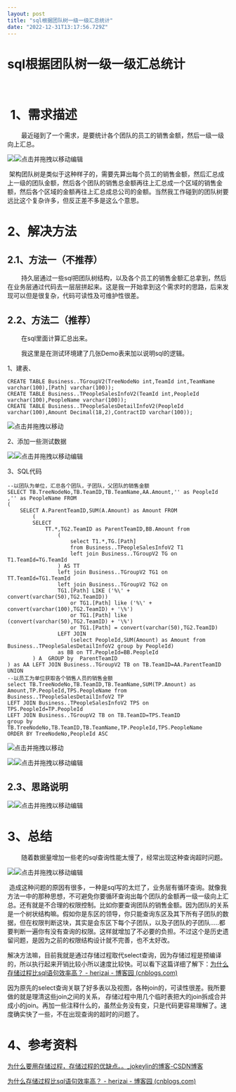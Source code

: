 ```yaml
---
layout: post
title: "sql根据团队树一级一级汇总统计"
date: "2022-12-31T13:17:56.729Z"
---
```

sql根据团队树一级一级汇总统计
================

​

 1、需求描述
=======

        最近碰到了一个需求，是要统计各个团队的员工的销售金额，然后一级一级向上汇总。

![](https://img-blog.csdnimg.cn/98bd931a4b124753aa9fe8291a2aaadc.png)![](https://img2023.cnblogs.com/blog/2611086/202212/2611086-20221231123452908-1504086560.gif "点击并拖拽以移动")​编辑

 架构团队树是类似于这种样子的，需要先算出每个员工的销售金额，然后汇总成上一级的团队金额，然后各个团队的销售总金额再往上汇总成一个区域的销售金额，然后各个区域的金额再往上汇总成总公司的金额。当然我工作碰到的团队树要远比这个复杂许多，但反正差不多是这么个意思。

2、解决方法
======

2.1、方法一（不推荐）
------------

        持久层通过一些sql把团队树结构，以及各个员工的销售金额汇总拿到，然后在业务层通过代码去一层层拼起来。这是我一开始拿到这个需求时的思路，后来发现可以但是很复杂，代码可读性及可维护性很差。

2.2、方法二（推荐）
-----------

        在sql里面计算汇总出来。

        我这里是在测试环境建了几张Demo表来加以说明sql的逻辑。

1、建表、

    CREATE TABLE Business..TGroupV2(TreeNodeNo int,TeamId int,TeamName varchar(100),[Path] varchar(100));
    CREATE TABLE Business..TPeopleSalesInfoV2(TeamId int,PeopleId varchar(100),PeopleName varchar(100));
    CREATE TABLE Business..TPeopleSalesDetailInfoV2(PeopleId varchar(100),Amount Decimal(18,2),ContractID varchar(100));

![](https://img2023.cnblogs.com/blog/2611086/202212/2611086-20221231123452908-1504086560.gif "点击并拖拽以移动")

2、添加一些测试数据

![](https://img-blog.csdnimg.cn/76aa729c13544defb4bc5426ddcbf45d.png)![](https://img2023.cnblogs.com/blog/2611086/202212/2611086-20221231123452908-1504086560.gif "点击并拖拽以移动")​编辑

3、SQL代码

    --以团队为单位，汇总各个团队，子团队，父团队的销售金额
    SELECT TB.TreeNodeNo,TB.TeamID,TB.TeamName,AA.Amount,'' as PeopleId ,'' as PeopleName FROM 
    (
    	SELECT A.ParentTeamID,SUM(A.Amount) as Amount FROM
    		(
    		SELECT  
    			TT.*,TG2.TeamID as ParentTeamID,BB.Amount from
    				(
    					select T1.*,TG.[Path]
    					from Business..TPeopleSalesInfoV2 T1 
    					left join Business..TGroupV2 TG on T1.TeamId=TG.TeamId
    				) AS TT
    				left join Business..TGroupV2 TG1 on TT.TeamId=TG1.TeamId
    				left join Business..TGroupV2 TG2 on 
    				TG1.[Path] LIKE ('%\' + convert(varchar(50),TG2.TeamID)) 
    				 	or TG1.[Path] like ('%\' + convert(varchar(100),TG2.TeamID) + '\%') 
    				    or TG1.[Path] like (convert(varchar(50),TG2.TeamID) + '\%') 
    				    or TG1.[Path] = convert(varchar(50),TG2.TeamID) 
    				LEFT JOIN 
    					(select PeopleId,SUM(Amount) as Amount from Business..TPeopleSalesDetailInfoV2 group by PeopleId)
    				as BB on TT.PeopleId=BB.PeopleId
    		) A	 GROUP by  ParentTeamID
    ) as AA LEFT JOIN Business..TGroupV2 TB on TB.TeamID=AA.ParentTeamID
    UNION 
    --以员工为单位获取各个销售人员的销售金额
    select TB.TreeNodeNo,TB.TeamID,TB.TeamName,SUM(TP.Amount) as Amount,TP.PeopleId,TPS.PeopleName from Business..TPeopleSalesDetailInfoV2 TP
    LEFT JOIN Business..TPeopleSalesInfoV2 TPS on  TPS.PeopleId=TP.PeopleId
    LEFT JOIN Business..TGroupV2 TB on TB.TeamID=TPS.TeamID
    group by TB.TreeNodeNo,TB.TeamID,TB.TeamName,TP.PeopleId,TPS.PeopleName
    ORDER BY TreeNodeNo,PeopleId ASC 

![](https://img2023.cnblogs.com/blog/2611086/202212/2611086-20221231123452908-1504086560.gif "点击并拖拽以移动")

![](https://img-blog.csdnimg.cn/a255d8444e044d6293bfe83e643e55ca.png)![](https://img2023.cnblogs.com/blog/2611086/202212/2611086-20221231123452908-1504086560.gif "点击并拖拽以移动")​编辑

2.3、思路说明
--------

![](https://img-blog.csdnimg.cn/c0515befc254447b9a50722e64c3abf9.png)![](https://img2023.cnblogs.com/blog/2611086/202212/2611086-20221231123452908-1504086560.gif "点击并拖拽以移动")​编辑

3、总结
====

        随着数据量增加一些老的sql查询性能太慢了，经常出现这种查询超时问题。

![](https://img-blog.csdnimg.cn/07b2f38e0712488bb98c2e4392ca3ca4.png)![](https://img2023.cnblogs.com/blog/2611086/202212/2611086-20221231123452908-1504086560.gif "点击并拖拽以移动")​编辑

 造成这种问题的原因有很多，一种是sql写的太烂了，业务层有循环查询。就像我方法一中的那种思想，不可避免你要循环查询出每个团队的金额再一级一级向上汇总。还有就是不合理的权限控制。比如你要查询团队的销售金额。因为团队的关系是一个树状结构嘛。假如你是东区的领导，你只能查询东区及其下所有子团队的数据，但在权限判断这块，其实是会东区下每个子团队，以及子团队的子团队.....都要判断一遍你有没有查询的权限。这样就增加了不必要的负担。不过这个是历史遗留问题，是因为之前的权限结构设计就不完善，也不太好改。

解决方法嘛，目前我就是通过存储过程取代select查询，因为存储过程是预编译的，所以执行起来开销比较小所以速度比较快。可以看下这篇详细了解下：[为什么存储过程比sql语句效率高？ - herizai - 博客园 (cnblogs.com)](https://www.cnblogs.com/herizai/p/7204125.html "为什么存储过程比sql语句效率高？ - herizai - 博客园 (cnblogs.com)")

因为原先的select查询关联了好多表以及视图，各种join的，可读性很差。我所要做的就是理清这些join之间的关系， 存储过程中用几个临时表把大的join拆成合并成小的join。再加一些注释什么的，虽然业务没有变，只是代码更容易理解了。速度确实快了一些，不在出现查询的超时的问题了。

4、参考资料
======

[为什么要用存储过程，存储过程的优缺点。。\_jokeylin的博客-CSDN博客](https://blog.csdn.net/jokeylin/article/details/80283989 "为什么要用存储过程，存储过程的优缺点。。_jokeylin的博客-CSDN博客")

[为什么存储过程比sql语句效率高？ - herizai - 博客园 (cnblogs.com)](https://www.cnblogs.com/herizai/p/7204125.html "为什么存储过程比sql语句效率高？ - herizai - 博客园 (cnblogs.com)")

​